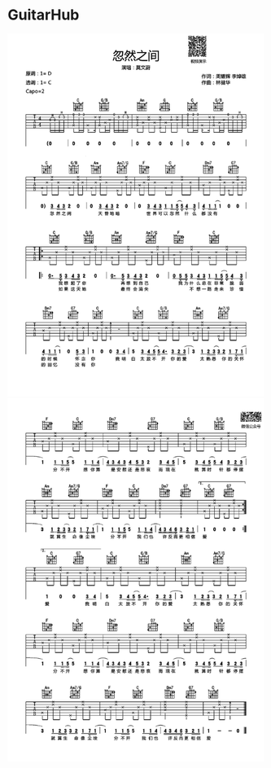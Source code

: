 # GuitarHub

![莫文蔚《忽然之间》吉他谱_C调高清版_0](./莫文蔚《忽然之间》吉他谱_C调高清版_0.jpg)
![莫文蔚《忽然之间》吉他谱_C调高清版_1](./莫文蔚《忽然之间》吉他谱_C调高清版_1.jpg)

